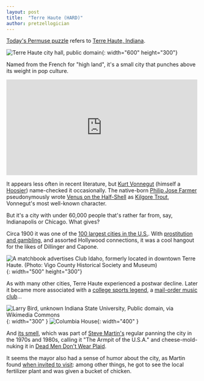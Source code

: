 ```yaml
---
layout: post
title:  "Terre Haute (HARD)"
author: pretzellogician
---
```


[Today's Permuse puzzle]({{site.url}}/permuse/terre-haute/index.html) refers to [Terre Haute, Indiana](https://en.wikipedia.org/wiki/Terre_Haute,_Indiana).

![Terre Haute city hall, public domain](https://upload.wikimedia.org/wikipedia/commons/e/ec/Terre_Haute%2C_Indiana_city_hall.jpg "Terre Haute city hall, public domain"){: width="600" height="300"}

Named from the French for "high land", it's a small city that punches above its weight in pop culture.
<iframe width="500" height="250" src="https://www.youtube.com/embed/fXDuL_6enK8" title="YouTube video player" frameborder="0" allow="accelerometer; autoplay; clipboard-write; encrypted-media; gyroscope; picture-in-picture; web-share" allowfullscreen></iframe>

It appears less often in recent literature, but [Kurt Vonnegut](https://en.wikipedia.org/wiki/Kurt_Vonnegut) (himself a [Hoosier](https://en.wikipedia.org/wiki/Hoosier)) name-checked it occasionally. The native-born [Philip Jose Farmer](https://en.wikipedia.org/wiki/Philip_Jos%C3%A9_Farmer) pseudonymously wrote [Venus on the Half-Shell](https://en.wikipedia.org/wiki/Venus_on_the_Half-Shell) as [Kilgore Trout](https://en.wikipedia.org/wiki/Kilgore_Trout), Vonnegut's most well-known character.

But it's a city with under 60,000 people that's rather far from, say, Indianapolis or Chicago. What gives?

Circa 1900 it was one of the [100 largest cities in the U.S.](https://www.biggestuscities.com/city/terre-haute-indiana). With [prostitution and gambling](https://indianapublicmedia.org/theinbox/wicked-terre-haute.php), and assorted Hollywood connections, it was a cool hangout for the likes of Dillinger and Capone.

![A matchbook advertises Club Idaho, formerly located in downtown Terre Haute. (Photo: Vigo County Historical Society and Museum)](https://indianapublicmedia.org/images/inbox-images/th-clubmatchbook-fixed.jpg "A matchbook advertises Club Idaho, formerly located in downtown Terre Haute. (Photo: Vigo County Historical Society and Museum)"){: width="500" height="300"}

As with many other cities, Terre Haute experienced a postwar decline. Later it became more associated with a [college sports legend](https://en.wikipedia.org/wiki/Larry_Bird), a [mail-order music club](https://en.wikipedia.org/wiki/Columbia_House)...

![Larry Bird, unknown Indiana State University, Public domain, via Wikimedia Commons](https://upload.wikimedia.org/wikipedia/commons/4/4b/Larry_Bird_ISU.jpg "Larry Bird, unknown Indiana State University, Public domain, via Wikimedia Commons"){: width="300" } 
![Columbia House]({{site.url}}/assets/img/terre-haute/columbia_house.jpg "Columbia House"){: width="400" }

And [its smell](https://www.chicagotribune.com/suburbs/post-tribune/opinion/ct-ptb-rutter-stink-of-jobs-st-0513-20150512-story.html), which was part of [Steve Martin's](https://en.wikipedia.org/wiki/Steve_Martin) regular panning the city in the 1970s and 1980s, calling it "The Armpit of the U.S.A." and cheese-mold-nuking it in [Dead Men Don't Wear Plaid](https://en.wikipedia.org/wiki/Dead_Men_Don%27t_Wear_Plaid).

It seems the mayor also had a sense of humor about the city, as Martin found [when invited to visit](https://news.google.com/newspapers?nid=932&dat=19791207&id=GbxaAAAAIBAJ&sjid=jVIDAAAAIBAJ&pg=2367,481442): among other things, he got to see the local fertilizer plant and was given a bucket of chicken.
